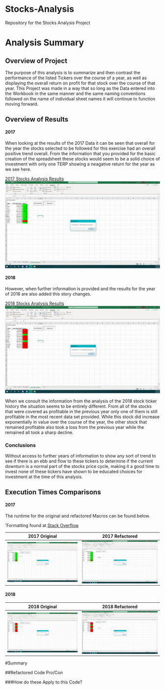 # Stocks-Analysis
Repository for the Stocks Analysis Project 

# Analysis Summary

## Overview of Project

  The purpose of this analysis is to summarize and then contrast the performance of the listed Tickers over the course of a year, as well as displaying the overall return on profit for that stock over the course of that year. This Project was made in a way that so long as the Data entered into the Workbook in the same manner and the same naming conventions followed on the name of individual sheet names it will continue to function moving forward.
  
## Overview of Results

#### 2017
When looking at the results of the 2017 Data it can be seen that overall for the year the stocks selected to be followed for this exercise had an overall positive trend overall. From the information that you provided for the basic creation of the spreadsheet these stocks would seem to be a solid choice of investment with only one TERP showing a neagative return for the year as we see here. 

[2017 Stocks Analysis Results](https://github.com/CoryCMyers/Stocks-Analysis/blob/main/VBA_Challenge_2017.png) ![2017 Stocks Analysis Results](https://github.com/CoryCMyers/Stocks-Analysis/blob/main/VBA_Challenge_2017.png) 

#### 2018

However, when further information is provided and the results for the year of 2018 are also added this story changes. 

[2018 Stocks Analysis Results](https://github.com/CoryCMyers/Stocks-Analysis/blob/main/VBA_Challenge_2018.png) ![2018 Stocks Analysis Results](https://github.com/CoryCMyers/Stocks-Analysis/blob/main/VBA_Challenge_2018.png)

When we consult the information from the analysis of the 2018 stock ticker history the situation seems to be entirely different. From all of the stocks that were covered as profitable in the previous year only one of them is still profitable in the most recent data set provided. While this stock did increase exponentially in value over the course of the year, the other stock that remained profitable also took a loss from the previous year while the remained all took a sharp decline.

### Conclusions

Without access to further years of information to show any sort of trend to see if there is an ebb and flow to these tickers to determine if the current downturn is a normal part of the stocks price cycle, making it a good time to invest none of these tickers have shown to be educated choices for investment at the time of this analysis.

## Execution Times Comparisons

#### 2017

The runtime for the original and refactored Macros can be found below.

'Formatting found at [Stack Overflow](https://stackoverflow.com/questions/24319505/how-can-one-display-images-side-by-side-in-a-github-readme-md)

2017 Original | 2017 Refactored 
:-------------------------:|:-------------------------:
![2017 Runtime Original](https://github.com/CoryCMyers/Stocks-Analysis/blob/CoryCMyers-patch-1-workingOnReadme/2017Base.PNG)  |  ![2017 Runtime Refactored](https://github.com/CoryCMyers/Stocks-Analysis/blob/main/VBA_Challenge_2017.png)

#### 2018

2018 Original             |  2018 Refactored
:-------------------------:|:-------------------------:
![2018 Runtime Original](https://github.com/CoryCMyers/Stocks-Analysis/blob/CoryCMyers-patch-1-workingOnReadme/2018Base.PNG)  |  ![2018 Runtime Refactored](https://github.com/CoryCMyers/Stocks-Analysis/blob/CoryCMyers-patch-1-workingOnReadme/VBA_Challenge_2018.png)

#Summary



##Refactored Code Pro/Con


###How do these Apply to this Code?
  
  

